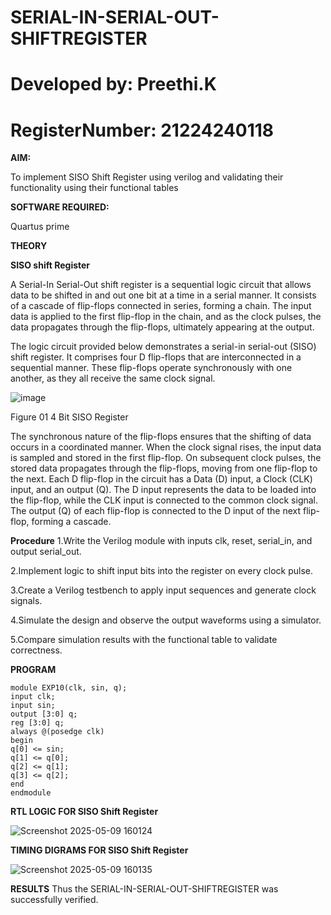 # SERIAL-IN-SERIAL-OUT-SHIFTREGISTER
# Developed by: Preethi.K
# RegisterNumber: 21224240118
**AIM:**

To implement  SISO Shift Register using verilog and validating their functionality using their functional tables

**SOFTWARE REQUIRED:**

Quartus prime

**THEORY**

**SISO shift Register**

A Serial-In Serial-Out shift register is a sequential logic circuit that allows data to be shifted in and out one bit at a time in a serial manner. It consists of a cascade of flip-flops connected in series, forming a chain. The input data is applied to the first flip-flop in the chain, and as the clock pulses, the data propagates through the flip-flops, ultimately appearing at the output.

The logic circuit provided below demonstrates a serial-in serial-out (SISO) shift register. It comprises four D flip-flops that are interconnected in a sequential manner. These flip-flops operate synchronously with one another, as they all receive the same clock signal.

![image](https://github.com/naavaneetha/SERIAL-IN-SERIAL-OUT-SHIFTREGISTER/assets/154305477/e81c4072-37f9-46c6-8145-566764b74c3a)

Figure 01 4 Bit SISO Register

The synchronous nature of the flip-flops ensures that the shifting of data occurs in a coordinated manner. When the clock signal rises, the input data is sampled and stored in the first flip-flop. On subsequent clock pulses, the stored data propagates through the flip-flops, moving from one flip-flop to the next.
Each D flip-flop in the circuit has a Data (D) input, a Clock (CLK) input, and an output (Q). The D input represents the data to be loaded into the flip-flop, while the CLK input is connected to the common clock signal. The output (Q) of each flip-flop is connected to the D input of the next flip-flop, forming a cascade.

**Procedure**
1.Write the Verilog module with inputs clk, reset, serial_in, and output serial_out.

2.Implement logic to shift input bits into the register on every clock pulse.

3.Create a Verilog testbench to apply input sequences and generate clock signals.

4.Simulate the design and observe the output waveforms using a simulator.

5.Compare simulation results with the functional table to validate correctness.

**PROGRAM**
```
module EXP10(clk, sin, q);
input clk;
input sin;
output [3:0] q;
reg [3:0] q;
always @(posedge clk)
begin
q[0] <= sin;
q[1] <= q[0];
q[2] <= q[1];
q[3] <= q[2];
end
endmodule
```

**RTL LOGIC FOR SISO Shift Register**

![Screenshot 2025-05-09 160124](https://github.com/user-attachments/assets/579d2b07-4e6b-45ef-886a-1eec2d54547e)

**TIMING DIGRAMS FOR SISO Shift Register**

![Screenshot 2025-05-09 160135](https://github.com/user-attachments/assets/1c0d907e-2414-429e-94df-b04d5a14b569)

**RESULTS**
Thus the SERIAL-IN-SERIAL-OUT-SHIFTREGISTER was successfully verified.
